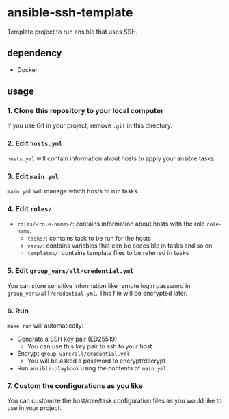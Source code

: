 # ansible-ssh-template

Template project to run ansible that uses SSH.

## dependency

- Docker

## usage

### 1. Clone this repository to your local computer

If you use Git in your project, remove `.git` in this directory.

### 2. Edit `hosts.yml`

`hosts.yml` will contain information about hosts to apply your ansible tasks.

### 3. Edit `main.yml`

`main.yml` will manage which hosts to run tasks.

### 4. Edit `roles/`

- `roles/<role-name>/`: contains information about hosts with the role `role-name`.
  - `tasks/`: contains task to be run for the hosts
  - `vars/`: contains variables that can be accesible in tasks and so on
  - `templates/`: contains template files to be referred in tasks

### 5. Edit `group_vars/all/credential.yml`

You can store sensitive information like remote login password in `group_vars/all/credential.yml`. This file will be encrypted later.

### 6. Run

`make run` will automatically:

- Generate a SSH key pair (ED25519)
  - You can use this key pair to ssh to your host
- Encrypt `group_vars/all/credential.yml`
  - You will be asked a password to encrypt/decrypt
- Run `ansible-playbook` using the contents of `main.yml`

### 7. Custom the configurations as you like

You can customize the host/role/task configuration files as you would like to use in your project.